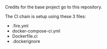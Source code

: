 Credits for the base project go to this repository.

The CI chain is setup using these 3 files:
- .fire.yml
- docker-compose-ci.yml
- Dockerfile.ci
- .dockerignore
